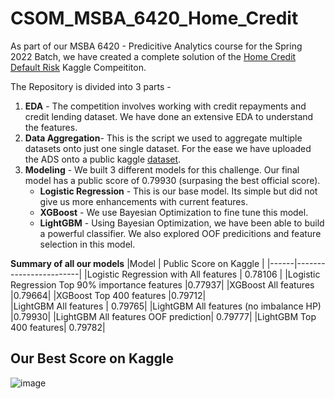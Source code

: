 # CSOM_MSBA_6420_Home_Credit
As part of our MSBA 6420 - Predicitive Analytics course for the Spring 2022 Batch, we have created a complete solution of the [Home Credit Default Risk](https://www.kaggle.com/c/home-credit-default-risk) Kaggle Compeititon.

The Repository is divided into 3 parts -  
1.  **EDA** - The competition involves working with credit repayments and credit lending dataset. We have done an extensive EDA to understand the features.
2.  **Data Aggregation**- This is the script we used to aggregate multiple datasets onto just one single dataset. For the ease we have uploaded the ADS onto a public kaggle [dataset](https://www.kaggle.com/datasets/manishcjain/msba-6420-predictive-analytics-project).
3.  **Modeling** - We built 3 different models for this challenge. Our final model has a public score of 0.79930 (surpasing the best official score).
    * **Logistic Regression** - This is our base model. Its simple but did not give us more enhancements with current features.
    * **XGBoost** - We use Bayesian Optimization to fine tune this model. 
    * **LightGBM** - Using Bayesian Optimization, we have been able to build a powerful classifier. We also explored OOF predicitions and feature selection in this model.

**Summary of all our models**
|Model | Public Score on Kaggle |
|------|------------------------|
|Logistic Regression with All features | 0.78106 |
|Logistic Regression	Top 90% importance features	|0.77937|
|XGBoost All features	|0.79664|
|XGBoost	Top 400 features	|0.79712|	
|LightGBM All features |	0.79765|
|LightGBM All features (no imbalance HP)	|0.79930|
|LightGBM All features OOF prediction|	0.79777|
|LightGBM Top 400 features|	0.79782|

## Our Best Score on Kaggle

![image](https://media.github.umn.edu/user/22674/files/d00debdc-0467-4895-bdc0-6a923bece72a)




